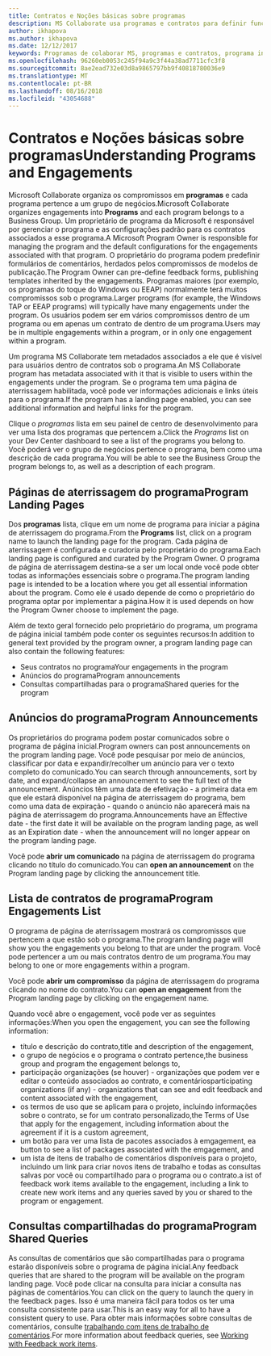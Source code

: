```yaml
---
title: Contratos e Noções básicas sobre programas
description: MS Collaborate usa programas e contratos para definir funções e permissões para usuários e organizar o conteúdo e comentários. Cada contrato pertence a um programa.
author: ikhapova
ms.author: ikhapova
ms.date: 12/12/2017
keywords: Programas de colaborar MS, programas e contratos, programa inicial de páginas, segurança, permissões, centro de desenvolvimento do Microsoft Connect, SysDev bugs, bugs
ms.openlocfilehash: 96260eb0053c245f94a9c3f44a38ad7711cfc3f8
ms.sourcegitcommit: 8ae2ead732e03d8a9865797bb9f40818780036e9
ms.translationtype: MT
ms.contentlocale: pt-BR
ms.lasthandoff: 08/16/2018
ms.locfileid: "43054688"
---
```

# <a name="understanding-programs-and-engagements"></a><span data-ttu-id="580af-105">Contratos e Noções básicas sobre programas</span><span class="sxs-lookup"><span data-stu-id="580af-105">Understanding Programs and Engagements</span></span>

<span data-ttu-id="580af-106">Microsoft Collaborate organiza os compromissos em **programas** e cada programa pertence a um grupo de negócios.</span><span class="sxs-lookup"><span data-stu-id="580af-106">Microsoft Collaborate organizes engagements into **Programs** and each program belongs to a Business Group.</span></span>  <span data-ttu-id="580af-107">Um proprietário de programa da Microsoft é responsável por gerenciar o programa e as configurações padrão para os contratos associados a esse programa.</span><span class="sxs-lookup"><span data-stu-id="580af-107">A Microsoft Program Owner is responsible for managing the program and the default configurations for the engagements associated with that program.</span></span>  <span data-ttu-id="580af-108">O proprietário do programa podem predefinir formulários de comentários, herdados pelos compromissos de modelos de publicação.</span><span class="sxs-lookup"><span data-stu-id="580af-108">The Program Owner can pre-define feedback forms, publishing templates inherited by the engagements.</span></span>  <span data-ttu-id="580af-109">Programas maiores (por exemplo, os programas do toque do Windows ou EEAP) normalmente terá muitos compromissos sob o programa.</span><span class="sxs-lookup"><span data-stu-id="580af-109">Larger programs (for example, the Windows TAP or EEAP programs) will typically have many engagements under the program.</span></span>  <span data-ttu-id="580af-110">Os usuários podem ser em vários compromissos dentro de um programa ou em apenas um contrato de dentro de um programa.</span><span class="sxs-lookup"><span data-stu-id="580af-110">Users may be in multiple engagements within a program, or in only one engagement within a program.</span></span>

<span data-ttu-id="580af-111">Um programa MS Collaborate tem metadados associados a ele que é visível para usuários dentro de contratos sob o programa.</span><span class="sxs-lookup"><span data-stu-id="580af-111">An MS Collaborate program has metadata associated with it that is visible to users within the engagements under the program.</span></span>  <span data-ttu-id="580af-112">Se o programa tem uma página de aterrissagem habilitada, você pode ver informações adicionais e links úteis para o programa.</span><span class="sxs-lookup"><span data-stu-id="580af-112">If the program has a landing page enabled, you can see additional information and helpful links for the program.</span></span>

<span data-ttu-id="580af-113">Clique o *programas* lista em seu painel de centro de desenvolvimento para ver uma lista dos programas que pertencem a.</span><span class="sxs-lookup"><span data-stu-id="580af-113">Click the *Programs* list on your Dev Center dashboard to see a list of the programs you belong to.</span></span>  <span data-ttu-id="580af-114">Você poderá ver o grupo de negócios pertence o programa, bem como uma descrição de cada programa.</span><span class="sxs-lookup"><span data-stu-id="580af-114">You will be able to see the Business Group the program belongs to, as well as a description of each program.</span></span>

## <a name="program-landing-pages"></a><span data-ttu-id="580af-115">Páginas de aterrissagem do programa</span><span class="sxs-lookup"><span data-stu-id="580af-115">Program Landing Pages</span></span>

<span data-ttu-id="580af-116">Dos **programas** lista, clique em um nome de programa para iniciar a página de aterrissagem do programa.</span><span class="sxs-lookup"><span data-stu-id="580af-116">From the **Programs** list, click on a program name to launch the landing page for the program.</span></span>  <span data-ttu-id="580af-117">Cada página de aterrissagem é configurada e curadoria pelo proprietário do programa.</span><span class="sxs-lookup"><span data-stu-id="580af-117">Each landing page is configured and curated by the Program Owner.</span></span>  <span data-ttu-id="580af-118">O programa de página de aterrissagem destina-se a ser um local onde você pode obter todas as informações essenciais sobre o programa.</span><span class="sxs-lookup"><span data-stu-id="580af-118">The program landing page is intended to be a location where you get all essential information about the program.</span></span> <span data-ttu-id="580af-119">Como ele é usado depende de como o proprietário do programa optar por implementar a página.</span><span class="sxs-lookup"><span data-stu-id="580af-119">How it is used depends on how the Program Owner choose to implement the page.</span></span>

<span data-ttu-id="580af-120">Além de texto geral fornecido pelo proprietário do programa, um programa de página inicial também pode conter os seguintes recursos:</span><span class="sxs-lookup"><span data-stu-id="580af-120">In addition to general text provided by the program owner, a program landing page can also contain the following features:</span></span>
- <span data-ttu-id="580af-121">Seus contratos no programa</span><span class="sxs-lookup"><span data-stu-id="580af-121">Your engagements in the program</span></span>
- <span data-ttu-id="580af-122">Anúncios do programa</span><span class="sxs-lookup"><span data-stu-id="580af-122">Program announcements</span></span>
- <span data-ttu-id="580af-123">Consultas compartilhadas para o programa</span><span class="sxs-lookup"><span data-stu-id="580af-123">Shared queries for the program</span></span>

## <a name="program-announcements"></a><span data-ttu-id="580af-124">Anúncios do programa</span><span class="sxs-lookup"><span data-stu-id="580af-124">Program Announcements</span></span>

<span data-ttu-id="580af-125">Os proprietários do programa podem postar comunicados sobre o programa de página inicial.</span><span class="sxs-lookup"><span data-stu-id="580af-125">Program owners can post announcements on the program landing page.</span></span>  <span data-ttu-id="580af-126">Você pode pesquisar por meio de anúncios, classificar por data e expandir/recolher um anúncio para ver o texto completo do comunicado.</span><span class="sxs-lookup"><span data-stu-id="580af-126">You can search through announcements, sort by date, and expand/collapse an announcement to see the full text of the announcement.</span></span>  <span data-ttu-id="580af-127">Anúncios têm uma data de efetivação - a primeira data em que ele estará disponível na página de aterrissagem do programa, bem como uma data de expiração - quando o anúncio não aparecerá mais na página de aterrissagem do programa.</span><span class="sxs-lookup"><span data-stu-id="580af-127">Announcements have an Effective date - the first date it will be available on the program landing page, as well as an Expiration date - when the announcement will no longer appear on the program landing page.</span></span>

<span data-ttu-id="580af-128">Você pode **abrir um comunicado** na página de aterrissagem do programa clicando no título do comunicado.</span><span class="sxs-lookup"><span data-stu-id="580af-128">You can **open an announcement** on the Program landing page by clicking the announcement title.</span></span> 

## <a name="program-engagements-list"></a><span data-ttu-id="580af-129">Lista de contratos de programa</span><span class="sxs-lookup"><span data-stu-id="580af-129">Program Engagements List</span></span>

<span data-ttu-id="580af-130">O programa de página de aterrissagem mostrará os compromissos que pertencem a que estão sob o programa.</span><span class="sxs-lookup"><span data-stu-id="580af-130">The program landing page will show you the engagements you belong to that are under the program.</span></span>  <span data-ttu-id="580af-131">Você pode pertencer a um ou mais contratos dentro de um programa.</span><span class="sxs-lookup"><span data-stu-id="580af-131">You may belong to one or more engagements within a program.</span></span>

<span data-ttu-id="580af-132">Você pode **abrir um compromisso** da página de aterrissagem do programa clicando no nome do contrato.</span><span class="sxs-lookup"><span data-stu-id="580af-132">You can **open an engagement** from the Program landing page by clicking on the engagement name.</span></span>

<span data-ttu-id="580af-133">Quando você abre o engagement, você pode ver as seguintes informações:</span><span class="sxs-lookup"><span data-stu-id="580af-133">When you open the engagement, you can see the following information:</span></span>
- <span data-ttu-id="580af-134">título e descrição do contrato,</span><span class="sxs-lookup"><span data-stu-id="580af-134">title and description of the engagement,</span></span>
- <span data-ttu-id="580af-135">o grupo de negócios e o programa o contrato pertence,</span><span class="sxs-lookup"><span data-stu-id="580af-135">the business group and program the engagement belongs to,</span></span>
- <span data-ttu-id="580af-136">participação organizações (se houver) - organizações que podem ver e editar o conteúdo associados ao contrato, e comentários</span><span class="sxs-lookup"><span data-stu-id="580af-136">participating organizations (if any) - organizations that can see and edit feedback and content associated with the engagement,</span></span>
- <span data-ttu-id="580af-137">os termos de uso que se aplicam para o projeto, incluindo informações sobre o contrato, se for um contrato personalizado,</span><span class="sxs-lookup"><span data-stu-id="580af-137">the Terms of Use that apply for the engagement, including information about the agreement if it is a custom agreement,</span></span>
- <span data-ttu-id="580af-138">um botão para ver uma lista de pacotes associados à emgagement, e</span><span class="sxs-lookup"><span data-stu-id="580af-138">a button to see a list of packages associated with the emgagement, and</span></span> 
- <span data-ttu-id="580af-139">um ista de itens de trabalho de comentários disponíveis para o projeto, incluindo um link para criar novos itens de trabalho e todas as consultas salvas por você ou compartilhado para o programa ou o contrato.</span><span class="sxs-lookup"><span data-stu-id="580af-139">a ist of feedback work items available to the engagement, including a link to create new work items and any queries saved by you or shared to the program or engagement.</span></span>

## <a name="program-shared-queries"></a><span data-ttu-id="580af-140">Consultas compartilhadas do programa</span><span class="sxs-lookup"><span data-stu-id="580af-140">Program Shared Queries</span></span>

<span data-ttu-id="580af-141">As consultas de comentários que são compartilhadas para o programa estarão disponíveis sobre o programa de página inicial.</span><span class="sxs-lookup"><span data-stu-id="580af-141">Any feedback queries that are shared to the program will be available on the program landing page.</span></span>  <span data-ttu-id="580af-142">Você pode clicar na consulta para iniciar a consulta nas páginas de comentários.</span><span class="sxs-lookup"><span data-stu-id="580af-142">You can click on the query to launch the query in the feedback pages.</span></span>  <span data-ttu-id="580af-143">Isso é uma maneira fácil para todos os ter uma consulta consistente para usar.</span><span class="sxs-lookup"><span data-stu-id="580af-143">This is an easy way for all to have a consistent query to use.</span></span>  <span data-ttu-id="580af-144">Para obter mais informações sobre consultas de comentários, consulte [trabalhando com itens de trabalho de comentários](feedback-items-search.md).</span><span class="sxs-lookup"><span data-stu-id="580af-144">For more information about feedback queries, see [Working with Feedback work items](feedback-items-search.md).</span></span>

